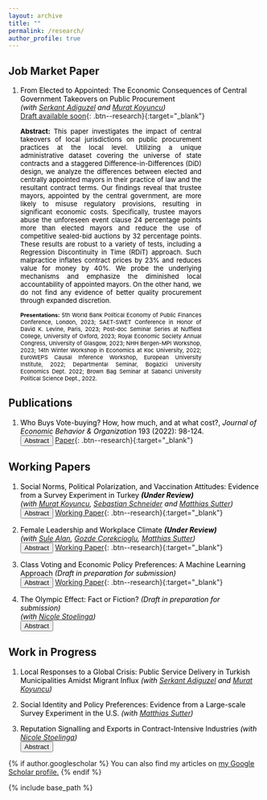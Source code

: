```yaml
---
layout: archive
title: ""
permalink: /research/
author_profile: true
---
```


## Job Market Paper

1. <span style="color:Black; font-size: 14px;"> From Elected to Appointed: The Economic Consequences of Central Government Takeovers on Public Procurement <br>*(with [Serkant Adiguzel](https://serkantadiguzel.com/) and [Murat Koyuncu](https://academics.boun.edu.tr/mkoyuncu/))* </span> <br>
	[Draft available soon](){: .btn--research}{:target="_blank"} <br>
	
	<span style="color:Black; text-align: justify; font-size: 13px; display: inline-block; width: 75%;"> <b>Abstract:</b> This paper investigates the impact of central takeovers of local jurisdictions on public procurement practices at the local level. Utilizing a unique administrative dataset covering the universe of state contracts and a staggered Difference-in-Differences (DiD) design, we analyze the differences between elected and centrally appointed mayors in their practice of law and the resultant contract terms. Our findings reveal that trustee mayors, appointed by the central government, are more likely to misuse regulatory provisions, resulting in significant economic costs. Specifically, trustee mayors abuse the unforeseen event clause 24 percentage points more than elected mayors and reduce the use of competitive sealed-bid auctions by 32 percentage points. These results are robust to a variety of tests, including a Regression Discontinuity in Time (RDiT) approach. Such malpractice inflates contract prices by 23% and reduces value for money by 40%. We probe the underlying mechanisms and emphasize the diminished local accountability of appointed mayors. On the other hand, we do not find any evidence of better quality procurement through expanded discretion. </span> <br>
	
	<span style="color:Black; text-align: justify; font-size: 11px; display: inline-block; width: 75%;"> <b>Presentations:</b> 5th World Bank Political Economy of Public Finances Conference, London, 2023; SAET-SWET Conference in Honor of David K. Levine, Paris, 2023; Post-doc Seminar Series at Nuffield College, University of Oxford, 2023; Royal Economic Society Annual Congress, University of Glasgow, 2023; NHH Bergen-MPI Workshop, 2023; 14th Winter Workshop in Economics at Koc University, 2022; EuroWEPS Causal Inference Workshop, European University Institute, 2022; Departmental Seminar, Bogazici University Economics Dept. 2022; Brown Bag Seminar at Sabanci University Political Science Dept., 2022. </span> <br>
	


## Publications


1. <span style="color:Black; font-size: 14px;"> Who Buys Vote-buying? How, how much, and at what cost?, *Journal of Economic Behavior & Organization* 193 (2022): 98-124. </span> <br>
	<button onclick="myFunction('abstract1')" class="btn--research">Abstract</button> [Paper](https://www.sciencedirect.com/science/article/pii/S0167268121004704?casa_token=mINj6z4gSncAAAAA:HseceyY_9La3dcnzuooAIVwuXkocSNSEf82nIApVwtgZHwZfcuqqGe93t2cTRWdZLlSthtjK){: .btn--research}{:target="_blank"}
	<p id="abstract1" style="display: none; text-align: justify; width: 75%;"><font size="2.5"> In this paper, I estimate the causal effect of a local food-subsidy program on electoral outcomes. I exploit the variation in voters’ walking distances from the program stores to identify their accessibility to the program. I find that a distributive spending of ~5% of GDP per capita buys an additional vote for the incumbent. I then investigate who –based on partisanship– responds to the subsidy, and how much and how they respond. The findings indicate that all types of voters respond to the distributive spending in line with the reciprocity rule; however, they respond through different channels and in different magnitude. Importantly, the salient channel for opposition voters is abstention-buying, whereas incumbent supporters respond by an increased turnout. </font> </p>


## Working Papers

1. <span style="color:Black; font-size: 14px;"> Social Norms, Political Polarization, and Vaccination Attitudes: Evidence from a Survey Experiment in Turkey
	 <b> *(Under Review)* </b>  <br> *(with [Murat Koyuncu](https://academics.boun.edu.tr/mkoyuncu/), [Sebastian Schneider](https://sebastianoschneider.com/) and [Matthias Sutter](https://www.coll.mpg.de/matthias-sutter))*  </span> <br>
	<button onclick="myFunction('abstract3')" class="btn--research">Abstract</button> [Working Paper](/files/PolVacc.pdf){: .btn--research}{:target="_blank"}
	<p id="abstract3" style="display: none; text-align: justify; width: 75%;"><font size="2.5"> This paper examines the role of social norms and political polarization in shaping vaccination attitudes and behaviors in the context of the Covid-19 pandemic. Using a large-scale representative survey experiment in Turkey, we first show that political affiliation is a strong predictor of attitudes towards vaccination. We then use standard economic games to measure the extent of polarization caused by subjects' attitudes towards vaccination. We find that pro- and anti-vaxxers discriminate each other substantially. Furthermore, when pro- and anti-vaxxers perceive a political difference between them, this polarization is exacerbated. Finally, using randomized informational treatments, we show that the promotion of a broadly shared social identity might mitigate this outgroup discrimination. </font> </p> 
	
	
2. <span style="color:Black; font-size: 14px;"> Female Leadership and Workplace Climate
	 <b> *(Under Review)* </b> <br> *(with [Sule Alan](https://sulealan.com/), [Gozde Corekcioglu](https://www.gozdecorekcioglu.com), [Matthias Sutter](https://www.coll.mpg.de/matthias-sutter))* </span> <br>
	<button onclick="myFunction('abstract6')" class="btn--research">Abstract</button> [Working Paper](/files/Female+Leadership_Alan-Corekcioglu-Kaba-Sutter.pdf){: .btn--research}{:target="_blank"}
	<p id="abstract6" style="display: none; text-align: justify; width: 75%;"><font size="2.5"> Using data from over 2,000 professionals in 24 large corporations, we show that female leaders shape the relational culture in the workplace differently than male leaders. Males form homophilic professional ties under male leadership, but female leadership changes this pattern, creating a less segregated workplace. Female leaders are more likely to establish professional support links with their female subordinates. Under female leadership, female employees are less likely to quit their jobs but no more likely to get promoted. Results suggest that increasing female presence in leadership positions may be an effective way to mitigate toxic relational culture in the workplace. </font> </p> 
	
3. <span style="color:Black; font-size: 14px;"> Class Voting and Economic Policy Preferences: A Machine Learning Approach *(Draft in preparation for submission)*  </span> <br>
	<button onclick="myFunction('abstract8')" class="btn--research">Abstract</button> [Working Paper](/files/Class_voting.pdf){: .btn--research}{:target="_blank"} 
	<p id="abstract8" style="display: none; text-align: justify; width: 75%;"><font size="2.5"> Policy preferences are assumed to have become less anchored in social class due to rising living standards, the broadening reach of education, and increased social mobility. However, there has yet to be a systematic approach to gauging the extent of class-based distinctions in economic policy preferences and their evolution across time and space. In this study, using predictive modeling, I introduce a novel metric for assessing class distinctiveness in economic policy preferences and estimate it for 18 European countries at three different points in time. I then validate this innovative measure and delve into its implications for class-based voting. </font> </p> 
	
	
4. <span style="color:Black; font-size: 14px;"> The Olympic Effect: Fact or Fiction?
	*(Draft in preparation for submission)* <br> *(with [Nicole Stoelinga](https://www.nicolestoelinga.com/home))* </span> <br> 
	<button onclick="myFunction('abstract4')" class="btn--research">Abstract</button> 
	<p id="abstract4" style="display: none; text-align: justify; width: 75%;"><font size="2.5"> Hosting the Olympic Games implies tremendous costs and uncertain profits, yet countries historically have been striving to host this mega event and bidding decisively. More recently though, countries are withdrawing their bids from the election procedure. This puzzling historical interest in hosting the games and the recent trend of withdrawals cast doubt on the existence of the so-called Olympic effect: the positive impact of the Olympics on international trade. In this paper, we estimate the Olympic effect on long-term exports using the synthetic control method. We show that the Olympic effect is more pronounced for countries that stand to gain from an international publicity. The results also indicate that a substantial positive Olympic effect is only associated with earlier games. </font> </p> 	

## Work in Progress
	
1. <span style="color:Black; font-size: 14px;"> Local Responses to a Global Crisis: Public Service Delivery in Turkish Municipalities Amidst Migrant Influx *(with [Serkant Adiguzel](https://serkantadiguzel.com/) and [Murat Koyuncu](https://academics.boun.edu.tr/mkoyuncu/))* </span> 
	
2. <span style="color:Black; font-size: 14px;"> Social Identity and Policy Preferences: Evidence from a Large-scale Survey Experiment in the U.S.
	*(with [Matthias Sutter](https://www.coll.mpg.de/matthias-sutter))* </span> 
	
3. <span style="color:Black; font-size: 14px;"> Reputation Signalling and Exports in Contract-Intensive Industries
	*(with [Nicole Stoelinga](https://www.nicolestoelinga.com/home))* </span> <br>
	<button onclick="myFunction('abstract7')" class="btn--research">Abstract</button>
	<p id="abstract7" style="display: none; text-align: justify; width: 75%;"><font size="2.5"> Reputation plays a crucial role in business and trade. In this paper, we argue that contract-intensive industries are more likely to suffer from a reputation trap due to their heavy reliance on relationship-specific inputs that are otherwise not sold on exchange. We then argue that a way out of this trap is to have a third-party organization signalling reputation on behalf of them. We test the effectiveness of this strategy using the Olympics Games as an instrument to signal reputation and to increase the export levels of contract-intensive industries. We find that hosting the Olympics lead to ~20% increase in the exports of these industries compared to non-contract-intensive industries. </font> </p> 

	


{% if author.googlescholar %}
  You can also find my articles on <u><a href="{{author.googlescholar}}">my Google Scholar profile</a>.</u>
{% endif %}

{% include base_path %}

<!--- {% for post in site.publications reversed %}
  {% include archive-single.html %}
{% endfor %} --->	

<script>
function myFunction(id) {
  var x = document.getElementById(id);
  if (x.style.display === "none") {
    x.style.display = "block";
  } else {
    x.style.display = "none";
  }
}
</script>
